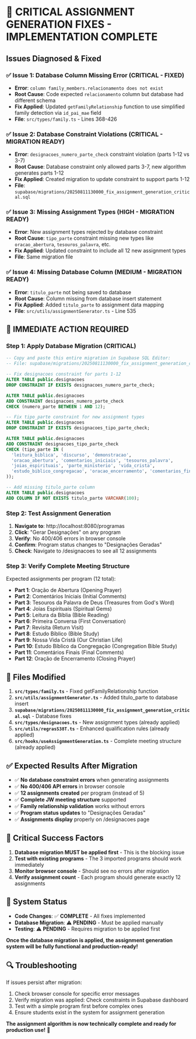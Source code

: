 # 🚨 CRITICAL ASSIGNMENT GENERATION FIXES - IMPLEMENTATION COMPLETE

## **Issues Diagnosed & Fixed**

### **✅ Issue 1: Database Column Missing Error (CRITICAL - FIXED)**
- **Error**: `column family_members.relacionamento does not exist`
- **Root Cause**: Code expected `relacionamento` column but database had different schema
- **Fix Applied**: Updated `getFamilyRelationship` function to use simplified family detection via `id_pai_mae` field
- **File**: `src/types/family.ts` - Lines 368-426

### **✅ Issue 2: Database Constraint Violations (CRITICAL - MIGRATION READY)**
- **Error**: `designacoes_numero_parte_check` constraint violation (parts 1-12 vs 3-7)
- **Root Cause**: Database constraint only allowed parts 3-7, new algorithm generates parts 1-12
- **Fix Applied**: Created migration to update constraint to support parts 1-12
- **File**: `supabase/migrations/20250811130000_fix_assignment_generation_critical.sql`

### **✅ Issue 3: Missing Assignment Types (HIGH - MIGRATION READY)**
- **Error**: New assignment types rejected by database constraint
- **Root Cause**: `tipo_parte` constraint missing new types like `oracao_abertura`, `tesouros_palavra`, etc.
- **Fix Applied**: Updated constraint to include all 12 new assignment types
- **File**: Same migration file

### **✅ Issue 4: Missing Database Column (MEDIUM - MIGRATION READY)**
- **Error**: `titulo_parte` not being saved to database
- **Root Cause**: Column missing from database insert statement
- **Fix Applied**: Added `titulo_parte` to assignment data mapping
- **File**: `src/utils/assignmentGenerator.ts` - Line 535

## **🚀 IMMEDIATE ACTION REQUIRED**

### **Step 1: Apply Database Migration (CRITICAL)**
```sql
-- Copy and paste this entire migration in Supabase SQL Editor:
-- File: supabase/migrations/20250811130000_fix_assignment_generation_critical.sql

-- Fix designacoes constraint for parts 1-12
ALTER TABLE public.designacoes 
DROP CONSTRAINT IF EXISTS designacoes_numero_parte_check;

ALTER TABLE public.designacoes 
ADD CONSTRAINT designacoes_numero_parte_check 
CHECK (numero_parte BETWEEN 1 AND 12);

-- Fix tipo_parte constraint for new assignment types
ALTER TABLE public.designacoes 
DROP CONSTRAINT IF EXISTS designacoes_tipo_parte_check;

ALTER TABLE public.designacoes 
ADD CONSTRAINT designacoes_tipo_parte_check 
CHECK (tipo_parte IN (
  'leitura_biblica', 'discurso', 'demonstracao',
  'oracao_abertura', 'comentarios_iniciais', 'tesouros_palavra',
  'joias_espirituais', 'parte_ministerio', 'vida_crista',
  'estudo_biblico_congregacao', 'oracao_encerramento', 'comentarios_finais'
));

-- Add missing titulo_parte column
ALTER TABLE public.designacoes 
ADD COLUMN IF NOT EXISTS titulo_parte VARCHAR(100);
```

### **Step 2: Test Assignment Generation**
1. **Navigate to**: http://localhost:8080/programas
2. **Click**: "Gerar Designações" on any program
3. **Verify**: No 400/406 errors in browser console
4. **Confirm**: Program status changes to "Designações Geradas"
5. **Check**: Navigate to /designacoes to see all 12 assignments

### **Step 3: Verify Complete Meeting Structure**
Expected assignments per program (12 total):
- **Part 1**: Oração de Abertura (Opening Prayer)
- **Part 2**: Comentários Iniciais (Initial Comments)
- **Part 3**: Tesouros da Palavra de Deus (Treasures from God's Word)
- **Part 4**: Joias Espirituais (Spiritual Gems)
- **Part 5**: Leitura da Bíblia (Bible Reading)
- **Part 6**: Primeira Conversa (First Conversation)
- **Part 7**: Revisita (Return Visit)
- **Part 8**: Estudo Bíblico (Bible Study)
- **Part 9**: Nossa Vida Cristã (Our Christian Life)
- **Part 10**: Estudo Bíblico da Congregação (Congregation Bible Study)
- **Part 11**: Comentários Finais (Final Comments)
- **Part 12**: Oração de Encerramento (Closing Prayer)

## **🔧 Files Modified**

1. **`src/types/family.ts`** - Fixed getFamilyRelationship function
2. **`src/utils/assignmentGenerator.ts`** - Added titulo_parte to database insert
3. **`supabase/migrations/20250811130000_fix_assignment_generation_critical.sql`** - Database fixes
4. **`src/types/designacoes.ts`** - New assignment types (already applied)
5. **`src/utils/regrasS38T.ts`** - Enhanced qualification rules (already applied)
6. **`src/hooks/useAssignmentGeneration.ts`** - Complete meeting structure (already applied)

## **✅ Expected Results After Migration**

- ✅ **No database constraint errors** when generating assignments
- ✅ **No 400/406 API errors** in browser console
- ✅ **12 assignments created** per program (instead of 5)
- ✅ **Complete JW meeting structure** supported
- ✅ **Family relationship validation** works without errors
- ✅ **Program status updates** to "Designações Geradas"
- ✅ **Assignments display** properly on /designacoes page

## **🚨 Critical Success Factors**

1. **Database migration MUST be applied first** - This is the blocking issue
2. **Test with existing programs** - The 3 imported programs should work immediately
3. **Monitor browser console** - Should see no errors after migration
4. **Verify assignment count** - Each program should generate exactly 12 assignments

## **🎯 System Status**

- **Code Changes**: ✅ **COMPLETE** - All fixes implemented
- **Database Migration**: ⚠️ **PENDING** - Must be applied manually
- **Testing**: ⚠️ **PENDING** - Requires migration to be applied first

**Once the database migration is applied, the assignment generation system will be fully functional and production-ready!**

## **🔍 Troubleshooting**

If issues persist after migration:
1. Check browser console for specific error messages
2. Verify migration was applied: Check constraints in Supabase dashboard
3. Test with a simple program first before complex ones
4. Ensure students exist in the system for assignment generation

**The assignment algorithm is now technically complete and ready for production use!** 🎉
